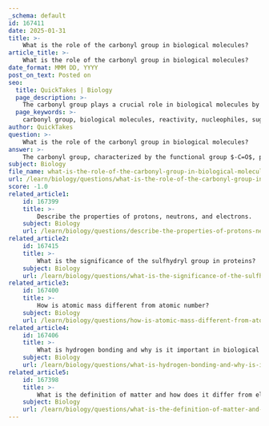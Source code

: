 ```yaml
---
_schema: default
id: 167411
date: 2025-01-31
title: >-
    What is the role of the carbonyl group in biological molecules?
article_title: >-
    What is the role of the carbonyl group in biological molecules?
date_format: MMM DD, YYYY
post_on_text: Posted on
seo:
  title: QuickTakes | Biology
  page_description: >-
    The carbonyl group plays a crucial role in biological molecules by influencing their reactivity, classification, and solubility, which is essential for various biochemical processes.
  page_keywords: >-
    carbonyl group, biological molecules, reactivity, nucleophiles, sugars, aldoses, ketoses, solubility, dipole-dipole interactions, biochemical processes, functional groups
author: QuickTakes
question: >-
    What is the role of the carbonyl group in biological molecules?
answer: >-
    The carbonyl group, characterized by the functional group $-C=O$, plays a significant role in biological molecules due to its unique chemical properties and reactivity. Here are some key aspects of the carbonyl group's role in biological systems:\n\n1. **Reactivity**: The carbonyl group is polar, with the carbon atom carrying a partial positive charge and the oxygen atom carrying a partial negative charge. This polarity makes the carbon atom an attractive target for nucleophiles, which are electron-rich species that can donate a pair of electrons to form a chemical bond. This property is fundamental in organic chemistry and is crucial for the reactivity of many biological molecules.\n\n2. **Formation of Larger Biomolecules**: Carbonyl groups are prevalent in various biological molecules, including sugars (e.g., glucose and fructose) and ketones. Their ability to undergo nucleophilic attacks allows for the formation of larger biomolecules through reactions such as the formation of hemiacetals and acetals when carbonyl compounds react with alcohols. This is essential in metabolic pathways and the synthesis of complex carbohydrates.\n\n3. **Classification of Sugars**: The presence and position of the carbonyl group in sugar molecules are critical for their classification. Sugars can be classified as:\n   - **Aldoses**: If the carbonyl group is located at the end of the carbon chain (e.g., glucose).\n   - **Ketoses**: If the carbonyl group is found within the carbon chain (e.g., fructose). This classification is important for understanding the structure and function of carbohydrates in biological systems.\n\n4. **Solubility and Interaction**: The polar nature of the carbonyl group allows carbonyl-containing compounds to engage in dipole-dipole interactions with other polar molecules, enhancing their solubility in polar solvents like water. This property is vital for the transport and reactivity of biomolecules in aqueous environments.\n\n5. **Combined Functional Groups**: When carbonyl groups are present alongside other functional groups, such as hydroxyl groups in carboxylic acids, the overall polarity and reactivity of the molecule are increased. Carboxylic acids, which contain both a carbonyl and a hydroxyl group, are acidic and can donate protons (H+), further influencing their behavior in biological systems.\n\nIn summary, the carbonyl group is a key functional group in biological molecules, influencing their reactivity, classification, solubility, and interactions within biological systems. Its role is fundamental in various biochemical processes, making it essential for understanding the chemistry of life.
subject: Biology
file_name: what-is-the-role-of-the-carbonyl-group-in-biological-molecules.md
url: /learn/biology/questions/what-is-the-role-of-the-carbonyl-group-in-biological-molecules
score: -1.0
related_article1:
    id: 167399
    title: >-
        Describe the properties of protons, neutrons, and electrons.
    subject: Biology
    url: /learn/biology/questions/describe-the-properties-of-protons-neutrons-and-electrons
related_article2:
    id: 167415
    title: >-
        What is the significance of the sulfhydryl group in proteins?
    subject: Biology
    url: /learn/biology/questions/what-is-the-significance-of-the-sulfhydryl-group-in-proteins
related_article3:
    id: 167400
    title: >-
        How is atomic mass different from atomic number?
    subject: Biology
    url: /learn/biology/questions/how-is-atomic-mass-different-from-atomic-number
related_article4:
    id: 167406
    title: >-
        What is hydrogen bonding and why is it important in biological systems?
    subject: Biology
    url: /learn/biology/questions/what-is-hydrogen-bonding-and-why-is-it-important-in-biological-systems
related_article5:
    id: 167398
    title: >-
        What is the definition of matter and how does it differ from elements?
    subject: Biology
    url: /learn/biology/questions/what-is-the-definition-of-matter-and-how-does-it-differ-from-elements
---
```


&nbsp;